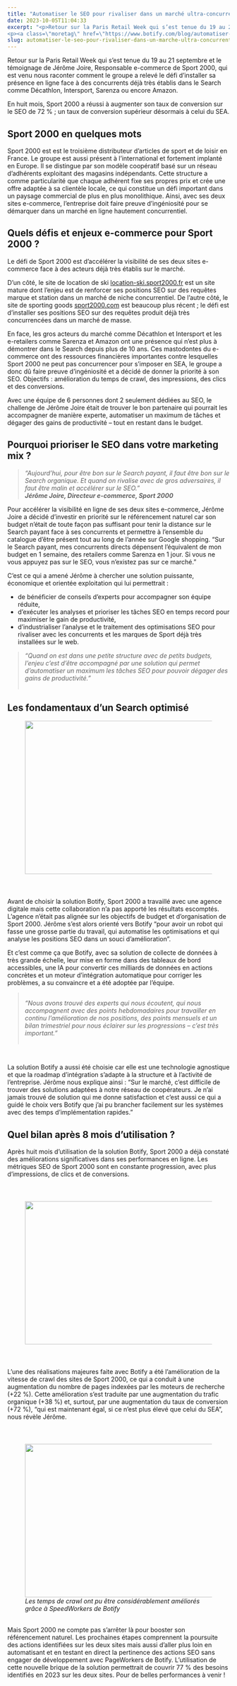 ```yaml
---
title: "Automatiser le SEO pour rivaliser dans un marché ultra-concurrentiel, le cas SPORT 2000"
date: 2023-10-05T11:04:33
excerpt: "<p>Retour sur la Paris Retail Week qui s’est tenue du 19 au 21 septembre et le témoignage de Jérôme Joire, Responsable e-commerce de Sport 2000, qui est venu nous raconter comment le groupe a relevé le défi d’installer sa présence en ligne face à des concurrents déjà très établis dans le Search comme Décathlon, Intersport,&hellip; </p>
<p><a class=\"moretag\" href=\"https://www.botify.com/blog/automatiser-le-seo-pour-rivaliser-dans-un-marche-ultra-concurrentiel-le-cas-sport-2000\">Read the full article</a></p>"
slug: automatiser-le-seo-pour-rivaliser-dans-un-marche-ultra-concurrentiel-le-cas-sport-2000
---
```



<p>Retour sur la Paris Retail Week qui s’est tenue du 19 au 21 septembre et le témoignage de Jérôme Joire, Responsable e-commerce de Sport 2000, qui est venu nous raconter comment le groupe a relevé le défi d’installer sa présence en ligne face à des concurrents déjà très établis dans le Search comme Décathlon, Intersport, Sarenza ou encore Amazon.&nbsp;</p>



<p>En huit mois, Sport 2000 a réussi à augmenter son taux de conversion sur le SEO de 72 % ; un taux de conversion supérieur désormais à celui du SEA.</p>



<h2 class="wp-block-heading" id="h-sport-2000-en-quelques-mots">Sport 2000 en quelques mots&nbsp;</h2>



<p>Sport 2000 est est le troisième distributeur d’articles de sport et de loisir en France. Le groupe est aussi présent à l&#8217;international et fortement implanté en Europe. Il se distingue par son modèle coopératif basé sur un réseau d&#8217;adhérents exploitant des magasins indépendants. Cette structure a comme particularité que chaque adhérent fixe ses propres prix et crée une offre adaptée à sa clientèle locale, ce qui constitue un défi important dans un paysage commercial de plus en plus monolithique. Ainsi, avec ses deux sites e-commerce, l&#8217;entreprise doit faire preuve d’ingéniosité pour se démarquer dans un marché en ligne hautement concurrentiel.&nbsp;</p>



<h2 class="wp-block-heading" id="h-quels-d-fis-et-enjeux-e-commerce-pour-sport-2000">Quels défis et enjeux e-commerce pour Sport 2000 ?</h2>



<p>Le défi de Sport 2000 est d’accélérer la visibilité de ses deux sites e-commerce face à des acteurs déjà très établis sur le marché.</p>



<p>D’un côté, le site de location de ski <a href="https://location-ski.sport2000.fr/">location-ski.sport2000.fr</a> est un site mature dont l’enjeu est de renforcer ses positions SEO sur des requêtes marque et station dans un marché de niche concurrentiel. De l’autre côté, le site de sporting goods <a href="https://www.sport2000.fr/">sport2000.com</a> est beaucoup plus récent ; le défi est d’installer ses positions SEO sur des requêtes produit déjà très concurrencées dans un marché de masse.</p>



<p>En face, les gros acteurs du marché comme Décathlon et Intersport et les e-retailers comme Sarenza et Amazon ont une présence qui n’est plus à démontrer dans le Search depuis plus de 10 ans. Ces mastodontes du e-commerce ont des ressources financières importantes contre lesquelles Sport 2000 ne peut pas concurrencer pour s’imposer en SEA, le groupe a donc dû faire preuve d’ingéniosité et a décidé de donner la priorité à son SEO. Objectifs : amélioration du temps de crawl, des impressions, des clics et des conversions.</p>



<p>Avec une équipe de 6 personnes dont 2 seulement dédiées au SEO, le challenge de Jérôme Joire était de trouver le bon partenaire qui pourrait les accompagner de manière experte, automatiser un maximum de tâches et dégager des gains de productivité &#8211; tout en restant dans le budget.&nbsp;</p>



<h2 class="wp-block-heading" id="h-pourquoi-prioriser-le-seo-dans-votre-marketing-mix">Pourquoi prioriser le SEO dans votre marketing mix ?</h2>



<blockquote class="wp-block-quote has-text-align-center">
<p class="has-text-align-center"><em>“Aujourd’hui, pour être bon sur le Search payant, il faut être bon sur le Search organique. Et quand on rivalise avec de gros adversaires, il faut être malin et accélérer sur le SEO.” </em><br><strong><em>Jérôme Joire, Directeur e-commerce, Sport 2000</em></strong></p>
</blockquote>



<p>Pour accélérer la visibilité en ligne de ses deux sites e-commerce, Jérôme Joire a décidé d&#8217;investir en priorité sur le référencement naturel car son budget n’était de toute façon pas suffisant pour tenir la distance sur le Search payant face à ses concurrents et permettre à l’ensemble du catalogue d’être présent tout au long de l’année sur Google shopping. “Sur le Search payant, mes concurrents directs dépensent l’équivalent de mon budget en 1 semaine, des retailers comme Sarenza en 1 jour. Si vous ne vous appuyez pas sur le SEO, vous n’existez pas sur ce marché.”</p>



<p>C’est ce qui a amené Jérôme à chercher une solution puissante, économique et orientée exploitation qui lui permettrait :&nbsp;</p>



<ul>
<li>de bénéficier de conseils d’experts pour accompagner son équipe réduite,</li>



<li>d’exécuter les analyses et prioriser les tâches SEO en temps record pour maximiser le gain de productivité,</li>



<li>d’industrialiser l’analyse et le traitement des optimisations SEO pour rivaliser avec les concurrents et les marques de Sport déjà très installées sur le web.</li>
</ul>



<blockquote class="wp-block-quote has-text-align-center">
<p></p>
<cite><em>“Quand on est dans une petite structure avec de petits budgets, l’enjeu c’est d’être accompagné par une solution qui permet d’automatiser un maximum les tâches SEO pour pouvoir dégager des gains de productivité.”</em><br><br></cite></blockquote>



<h2 class="wp-block-heading" id="h-les-fondamentaux-d-un-search-optimis">Les fondamentaux d’un Search optimisé</h2>


<div class="wp-block-image">
<figure class="aligncenter size-large is-resized"><img loading="lazy" decoding="async" src="https://www.botify.com/wp-content/uploads/2023/10/BOTIFY-1-1-1024x614.png" alt="" class="wp-image-6305" width="580" height="347" srcset="https://www.botify.com/wp-content/uploads/2023/10/BOTIFY-1-1-1024x614.png 1024w, https://www.botify.com/wp-content/uploads/2023/10/BOTIFY-1-1-300x180.png 300w, https://www.botify.com/wp-content/uploads/2023/10/BOTIFY-1-1-768x460.png 768w, https://www.botify.com/wp-content/uploads/2023/10/BOTIFY-1-1-600x360.png 600w, https://www.botify.com/wp-content/uploads/2023/10/BOTIFY-1-1-1040x623.png 1040w, https://www.botify.com/wp-content/uploads/2023/10/BOTIFY-1-1.png 1442w" sizes="(max-width: 580px) 100vw, 580px" /></figure></div>


<div style="height:25px" aria-hidden="true" class="wp-block-spacer"></div>



<p>Avant de choisir la solution Botify, Sport 2000 a travaillé avec une agence digitale mais cette collaboration n&#8217;a pas apporté les résultats escomptés. L&#8217;agence n&#8217;était pas alignée sur les objectifs de budget et d&#8217;organisation de Sport 2000. Jérôme s’est alors orienté vers Botify “pour avoir un robot qui fasse une grosse partie du travail, qui automatise les optimisations et qui analyse les positions SEO dans un souci d’amélioration”.&nbsp;</p>



<p>Et c’est comme ça que Botify, avec sa solution de collecte de données à très grande échelle, leur mise en forme dans des tableaux de bord accessibles, une IA pour convertir ces milliards de données en actions concrètes et un moteur d’intégration automatique pour corriger les problèmes, a su convaincre et a été adoptée par l’équipe.</p>



<blockquote class="wp-block-quote has-text-align-center">
<p></p>



<div style="height:15px" aria-hidden="true" class="wp-block-spacer"></div>
<cite><em>“Nous avons trouvé des experts qui nous écoutent, qui nous accompagnent avec des points hebdomadaires pour travailler en continu l’amélioration de nos positions, des points mensuels et un bilan trimestriel pour nous éclairer sur les progressions &#8211; c’est très important.”</em><br><br></cite></blockquote>



<div style="height:15px" aria-hidden="true" class="wp-block-spacer"></div>



<p>La solution Botify a aussi été choisie car elle est une technologie agnostique et que la roadmap d’intégration s’adapte à la structure et à l’activité de l’entreprise. Jérôme nous explique ainsi : “Sur le marché, c&#8217;est difficile de trouver des solutions adaptées à notre réseau de coopérateurs. Je n’ai jamais trouvé de solution qui me donne satisfaction et c’est aussi ce qui a guidé le choix vers Botify que j’ai pu brancher facilement sur les systèmes avec des temps d’implémentation rapides.”</p>



<h2 class="wp-block-heading" id="h-quel-bilan-apr-s-8-mois-d-utilisation">Quel bilan après 8 mois d’utilisation ?</h2>



<p>Après huit mois d&#8217;utilisation de la solution Botify, Sport 2000 a déjà constaté des améliorations significatives dans ses performances en ligne. Les métriques SEO de Sport 2000 sont en constante progression, avec plus d&#8217;impressions, de clics et de conversions.</p>



<div style="height:25px" aria-hidden="true" class="wp-block-spacer"></div>


<div class="wp-block-image">
<figure class="aligncenter size-large is-resized"><img loading="lazy" decoding="async" src="https://www.botify.com/wp-content/uploads/2023/10/SPORT-2000-2-1-1024x614.png" alt="" class="wp-image-6306" width="542" height="324" srcset="https://www.botify.com/wp-content/uploads/2023/10/SPORT-2000-2-1-1024x614.png 1024w, https://www.botify.com/wp-content/uploads/2023/10/SPORT-2000-2-1-300x180.png 300w, https://www.botify.com/wp-content/uploads/2023/10/SPORT-2000-2-1-768x460.png 768w, https://www.botify.com/wp-content/uploads/2023/10/SPORT-2000-2-1-600x360.png 600w, https://www.botify.com/wp-content/uploads/2023/10/SPORT-2000-2-1-1040x623.png 1040w, https://www.botify.com/wp-content/uploads/2023/10/SPORT-2000-2-1.png 1442w" sizes="(max-width: 542px) 100vw, 542px" /></figure></div>


<div style="height:25px" aria-hidden="true" class="wp-block-spacer"></div>



<p>L&#8217;une des réalisations majeures faite avec Botify a été l&#8217;amélioration de la vitesse de crawl des sites de Sport 2000, ce qui a conduit à une augmentation du nombre de pages indexées par les moteurs de recherche (+22 %). Cette amélioration s&#8217;est traduite par une augmentation du trafic organique (+38 %) et, surtout, par une augmentation du taux de conversion (+72 %), “qui est maintenant égal, si ce n’est plus élevé que celui du SEA”, nous révèle Jérôme.</p>



<div style="height:25px" aria-hidden="true" class="wp-block-spacer"></div>


<div class="wp-block-image">
<figure class="aligncenter size-full is-resized"><img loading="lazy" decoding="async" src="https://www.botify.com/wp-content/uploads/2023/10/SPORT-2000-3-1.png" alt="" class="wp-image-6307" width="556" height="347" srcset="https://www.botify.com/wp-content/uploads/2023/10/SPORT-2000-3-1.png 764w, https://www.botify.com/wp-content/uploads/2023/10/SPORT-2000-3-1-300x187.png 300w, https://www.botify.com/wp-content/uploads/2023/10/SPORT-2000-3-1-600x374.png 600w" sizes="(max-width: 556px) 100vw, 556px" /><figcaption class="wp-element-caption"><em>Les temps de crawl ont pu être considérablement améliorés grâce à SpeedWorkers de Botify</em><br><br></figcaption></figure></div>


<p>Mais Sport 2000 ne compte pas s’arrêter là pour booster son référencement naturel. Les prochaines étapes comprennent la poursuite des actions identifiées sur les deux sites mais aussi d’aller plus loin en automatisant et en testant en direct la pertinence des actions SEO sans engager de développement avec PageWorkers de Botify. L’utilisation de cette nouvelle brique de la solution permettrait de couvrir 77 % des besoins identifiés en 2023 sur les deux sites. Pour de belles performances à venir !</p>



<div style="height:100px" aria-hidden="true" class="wp-block-spacer"></div>



<div style="height:100px" aria-hidden="true" class="wp-block-spacer"></div>



<div style="height:100px" aria-hidden="true" class="wp-block-spacer"></div>
